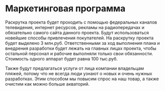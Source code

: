 # Маркетинговая программа 
Раскрутка проекта будет проходить с помощью федеральных каналов телевидения, интернет ресурсов, рекламы на радиопередачах и обязательно самого сайта данного проекта. Будут использоваться новейшие способы привлечения покупателей. На раскрутку проекта будет выделено 3 млн.руб. Ответственными за ход выполнения плана и внедрения разработки будет лежать на главных лицах проекта, чтобы остальной персонал и рабочие выполняли только свои обязанности. Стоимость одного аппарат будет равна 100 тыс.руб. 

Также будут предлагаться услуги от лица компании владельцам пляжей, потому что не всегда люди узнают о новых и очень нужных разработках. Этим способом мы повысим спрос на наш товар, а также очистим как можно больше акваторий.

